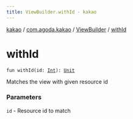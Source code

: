 ```yaml
---
title: ViewBuilder.withId - kakao
---
```


[kakao](../../index.html) / [com.agoda.kakao](../index.html) / [ViewBuilder](index.html) / [withId](.)

# withId

`fun withId(id: `[`Int`](https://kotlinlang.org/api/latest/jvm/stdlib/kotlin/-int/index.html)`): `[`Unit`](https://kotlinlang.org/api/latest/jvm/stdlib/kotlin/-unit/index.html)

Matches the view with given resource id

### Parameters

`id` - Resource id to match